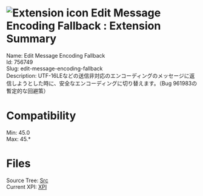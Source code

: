 # ![Extension icon](https://addons.thunderbird.net/static/img/addon-icons/default-64.png) Edit Message Encoding Fallback : Extension Summary

Name: Edit Message Encoding Fallback  
Id: 756749  
Slug: edit-message-encoding-fallback  
Description: UTF-16LEなどの送信非対応のエンコーディングのメッセージに返信しようとした時に、安全なエンコーディングに切り替えます。（Bug 961983の暫定的な回避策）
  

# Compatibility
Min: 45.0  
Max: 45.*  

# Files

Source Tree: [Src](C:/Dev/Thunderbird/ThunderKdB/xall/xOther/756749-edit-message-encoding-fallback/src)  
Current XPI: [XPI](C:/Dev/Thunderbird/ThunderKdB/xall/xOther/756749-edit-message-encoding-fallback/xpi)  



